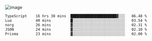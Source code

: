 ![image](https://github-profile-trophy.vercel.app/?username=CMOISDEAD&theme=darkhub&row=1&no-frame=true&margin-w=15&margin-h=15)
<!--START_SECTION:waka-->

```txt
TypeScript    16 hrs 38 mins  █████████████████████▓░░░   86.48 %
Lua           40 mins         █░░░░░░░░░░░░░░░░░░░░░░░░   03.54 %
norg          26 mins         ▓░░░░░░░░░░░░░░░░░░░░░░░░   02.31 %
JSON          24 mins         ▓░░░░░░░░░░░░░░░░░░░░░░░░   02.10 %
Prisma        23 mins         ▓░░░░░░░░░░░░░░░░░░░░░░░░   02.00 %
```

<!--END_SECTION:waka--> 
